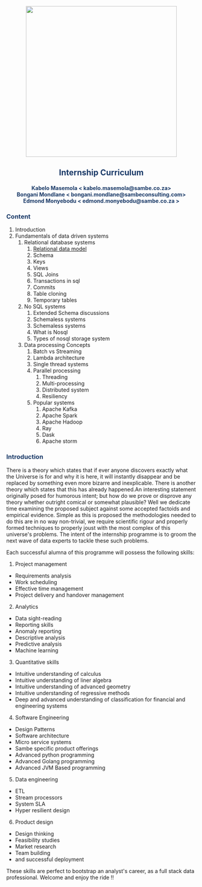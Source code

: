<p align="center" style="background-color:"><img src="https://www.theworkspace.co.za/wp-content/uploads/2020/10/Sambe-Consulting-logo-800x600.png"  width="400"></p>

<p align="center"><h2 style="color: #193967; text-align: center">
    Internship Curriculum
</h2></p>
<p align="center"><h4 style="color: #193967; text-align: center">
    Kabelo Masemola < kabelo.masemola@sambe.co.za> <br>
    Bongani Mondlane < bongani.mondlane@sambeconsulting.com> <br>
    Edmond Monyebodu < edmond.monyebodu@sambe.co.za > <br>
</h4></p>

<p align="center">

</p>

<h3 style="color: #193967;" >Content</h2>
<ol>
    <li>Introduction</li>
    <li>Fundamentals of data driven systems
        <ol>
            <li>Relational database systems
                <ol>
                    <li><a href="fun_data_driven_systems/relational_data_model.md">Relational data model</a></li>
                    <li>Schema</li>
                    <li>Keys</li>
                    <li>Views</li>
                    <li>SQL Joins</li>
                    <li> Transactions in sql</li>
                    <li> Commits</li>
                    <li> Table cloning</li>
                    <li> Temporary tables</li>
                </ol>
            </li>
            <li> No SQL systems
                 <ol>
                  <li>Extended Schema discussions</li>
                  <li>Schemaless systems</li>
                  <li>Schemaless systems</li>
                  <li>What is Nosql</li>
                  <li>Types of nosql storage system</li>
                 </ol>
            </li>
            <li>Data processing Concepts
                <ol>
                    <li>Batch vs Streaming</li>
                    <li>Lambda architecture</li>
                    <li>Single thread systems</li>
                    <li>Parallel processing 
                        <ol>
                        <li>Threading</li>
                        <li>Multi-processing </li>
                        <li>Distributed system</li>
                        <li>Resiliency</li>
                        </ol>
                    </li>
                    <li>Popular systems
                     <ol> 
                        <li>Apache Kafka</li>
                        <li>Apache Spark</li>
                        <li>Apache Hadoop</li>
                        <li>Ray</li>
                        <li>Dask</li>
                        <li>Apache storm</li>
                     </ol>
                    </li>
                </ol>
            </li>
        </ol>
    </li>
</ol>


<h3 style="color: #193967;" >Introduction</h2>

There is a theory which states that if ever anyone discovers exactly what the Universe is for and why it is here, 
it will instantly disappear and be replaced by something even more bizarre and inexplicable.
There is another theory which states that this has already happened.An interesting statement originally posed for humorous intent; but how do we prove or disprove any theory whether outright comical or somewhat plausible?
Well we dedicate time examining the proposed subject against some accepted factoids and empirical evidence.
Simple as this is proposed the methodologies needed to do this are in no way non-trivial, 
we require scientific rigour and properly formed techniques to properly joust with the most complex of this universe's problems. The intent of the internship programme is to groom the 
next wave of data experts to tackle these such problems. 

Each successful alumna of this programme will possess the following skills:
1. Project management 
- Requirements analysis
- Work scheduling
- Effective time management
- Project delivery and handover management 

2. Analytics 
- Data sight-reading 
- Reporting skills 
- Anomaly reporting 
- Descriptive analysis
- Predictive analysis
- Machine learning 

3. Quantitative skills 
- Intuitive understanding of calculus 
- Intuitive understanding of liner algebra 
- Intuitive understanding of advanced geometry
- Intuitive understanding of regressive methods 
- Deep and  advanced understanding of classification for financial and engineering systems 

4. Software Engineering 
- Design Patterns
- Software architecture
- Micro service systems 
- Sambe specific product offerings 
- Advanced python programming
- Advanced Golang programming 
- Advanced JVM Based programming

5. Data engineering
- ETL 
- Stream processors 
- System SLA 
- Hyper resilient design

6. Product design
- Design thinking 
- Feasibility studies 
- Market research
- Team building 
- and successful deployment

These skills are perfect to bootstrap an  analyst's career, as a full stack data professional. Welcome and enjoy the ride !!



